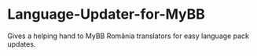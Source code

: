 Language-Updater-for-MyBB
=========================

Gives a helping hand to MyBB România translators for easy language pack updates.
